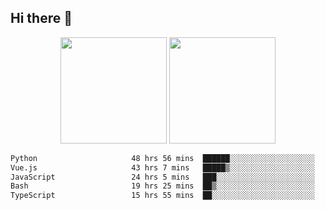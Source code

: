 ## Hi there 👋
<div align="center">
<span>  </span>
<img height="170px" src="https://github-readme-stats.vercel.app/api?username=bigQY&show_icons=true&count_private==true&v=3" /><span>        </span><img height="170px" src="https://github-readme-stats.vercel.app/api/top-langs/?username=bigQY&layout=compact&langs_count=8&v=3" />
<span>  </span>
</div>
<div align="center">

<!--START_SECTION:waka-->

```txt
Python                     48 hrs 56 mins  ██████░░░░░░░░░░░░░░░░░░░   23.84 %
Vue.js                     43 hrs 7 mins   █████▒░░░░░░░░░░░░░░░░░░░   21.00 %
JavaScript                 24 hrs 5 mins   ███░░░░░░░░░░░░░░░░░░░░░░   11.73 %
Bash                       19 hrs 25 mins  ██▒░░░░░░░░░░░░░░░░░░░░░░   09.46 %
TypeScript                 15 hrs 55 mins  ██░░░░░░░░░░░░░░░░░░░░░░░   07.75 %
```

<!--END_SECTION:waka-->
</div>
